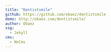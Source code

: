 ```yaml
---
title: "Dentistsmile"
github: https://github.com/obaez/dentistsmile
demo: http://obaez.com/dentistsmile/
author: Obaez
ssg:
  - Jekyll
cms:
  - NoCms
---
```

